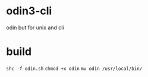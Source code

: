 # odin3-cli

odin but for unix and cli

# build

`shc -f odin.sh`
`chmod +x odin`
`mv odin /usr/local/bin/`



